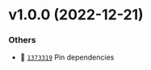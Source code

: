 # v1.0.0 (2022-12-21)

### Others

- 📌 [`1373319`](https://github.com/bryanjtc/css-colorguard/commit/1373319) Pin dependencies
